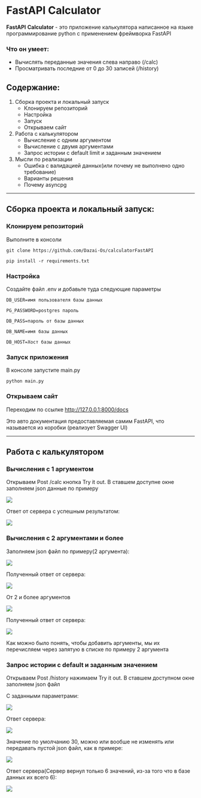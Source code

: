 # FastAPI Calculator
__FastAPI__ __Calculator__ - это приложение калькулятора написанное на языке программирование python с применением фреймворка FastAPI

### Что он умеет:
* Вычислять переданные значения слева направо (/calc)
* Просматривать последние от 0 до 30 записей (/history)

## Содержание:
1. Сборка проекта и локальный запуск
    * Клонируем репозиторий 
    * Настройка
    * Запуск
    * Открываем сайт
 2. Работа с калькулятором
    * Вычисление с одним аргументом
    * Вычисление с двумя аргументами
    * Запрос истории с default limit и заданным значением
3. Мысли по реализации
    * Ошибка с валидацией данных(или почему не выполнено одно требование)
    * Варианты решения
    * Почему asyncpg
    
____
    
## Сборка проекта и локальный запуск:
### Клонируем репозиторий
Выполните в консоли 
    
`git clone https://github.com/Dazai-Os/calculatorFastAPI`
    
    
`pip install -r requirements.txt`
    

### Настройка
Создайте файл .env и добавьте туда следующие параметры
```
DB_USER=имя пользователя базы данных

PG_PASSWORD=postgres пароль

DB_PASS=пароль от базы данных

DB_NAME=имя базы данных

DB_HOST=Хост базы данных
```
### Запуск приложения
В консоле запустите main.py

` python main.py `

### Открываем сайт
Переходим по ссылке http://127.0.0.1:8000/docs

Это авто документация предоставляемая самим FastAPI, что называется из коробки (реализует Swagger UI)

____

## Работа с калькулятором
### Вычисления с 1 аргументом
Открываем Post /calc кнопка Try  it out. В ставшем доступне окне заполняем json данные по примеру

![](https://github.com/Dazai-Os/calculatorFastAPI/blob/master/other(photo)/photo_2022-02-26_18-48-26.jpg)

Ответ от сервера с успешным результатом:

![](https://github.com/Dazai-Os/calculatorFastAPI/blob/master/other(photo)/photo_2022-02-26_19-06-40.jpg)

### Вычисления с 2 аргументами и более
Заполняем json файл по примеру(2 аргумента):

![](https://github.com/Dazai-Os/calculatorFastAPI/blob/master/other(photo)/photo_2022-02-26_20-08-54.jpg)

Полученный ответ от сервера:

![](https://github.com/Dazai-Os/calculatorFastAPI/blob/master/other(photo)/photo_2022-02-26_20-09-10.jpg)

От 2 и более аргументов

![](https://github.com/Dazai-Os/calculatorFastAPI/blob/master/other(photo)/photo_2022-02-26_20-21-31.jpg)

Полученный ответ от сервера:

![](https://github.com/Dazai-Os/calculatorFastAPI/blob/master/other(photo)/photo_2022-02-26_20-21-36.jpg)

Как можно было понять, чтобы добавить аргументы, мы их перечисляем через запятую в списке по примеру 2 аргумента

### Запрос истории с default и заданным  значением
Открываем Post /history нажимаем Try it out. В ставшем доступном окне заполняем json файл

С заданными параметрами:

![](https://github.com/Dazai-Os/calculatorFastAPI/blob/master/other(photo)/photo_2022-02-26_20-27-02.jpg)

Ответ сервера:

![](https://github.com/Dazai-Os/calculatorFastAPI/blob/master/other(photo)/photo_2022-02-26_20-27-07.jpg)

Значение по умолчанию 30, можно или вообше не изменять или передавать пустой json файл, как в примере:

![](https://github.com/Dazai-Os/calculatorFastAPI/blob/master/other(photo)/photo_2022-02-26_20-31-24.jpg)

Ответ сервера(Сервер вернул только 6 значений, из-за того что в базе данных их всего 6):

![](https://github.com/Dazai-Os/calculatorFastAPI/blob/master/other(photo)/photo_2022-02-26_20-31-28.jpg)
